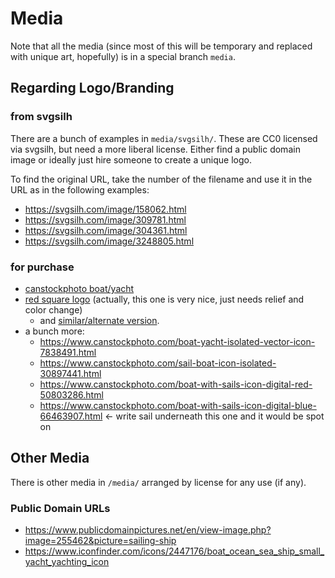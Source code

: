 # Media

Note that all the media (since most of this will be temporary and replaced with unique art, hopefully) is in a special branch `media`.

## Regarding Logo/Branding

### from svgsilh

There are a bunch of examples in `media/svgsilh/`.  These are CC0 licensed via svgsilh, but need a more liberal license.  Either find a public domain image or ideally just hire someone to create a unique logo.

To find the original URL, take the number of the filename and use it in the URL as in the following examples:

- https://svgsilh.com/image/158062.html
- https://svgsilh.com/image/309781.html
- https://svgsilh.com/image/304361.html
- https://svgsilh.com/image/3248805.html

### for purchase

- [canstockphoto boat/yacht](https://www.canstockphoto.com/boat-yacht-isolated-vector-icon-7838491.html)
- [red square logo](https://www.canstockphoto.com/boat-with-sails-icon-digital-red-50803286.html) (actually, this one is very nice, just needs relief and color change) 
  - and [similar/alternate version](https://www.canstockphoto.com/sail-boat-sign-37423315).
- a bunch more:
  - https://www.canstockphoto.com/boat-yacht-isolated-vector-icon-7838491.html
  - https://www.canstockphoto.com/sail-boat-icon-isolated-30897441.html
  - https://www.canstockphoto.com/boat-with-sails-icon-digital-red-50803286.html
  - https://www.canstockphoto.com/boat-with-sails-icon-digital-blue-66463907.html <- write sail underneath this one and it would be spot on

## Other Media

There is other media in `/media/` arranged by license for any use (if any).

### Public Domain URLs

- https://www.publicdomainpictures.net/en/view-image.php?image=255462&picture=sailing-ship
- https://www.iconfinder.com/icons/2447176/boat_ocean_sea_ship_small_yacht_yachting_icon
